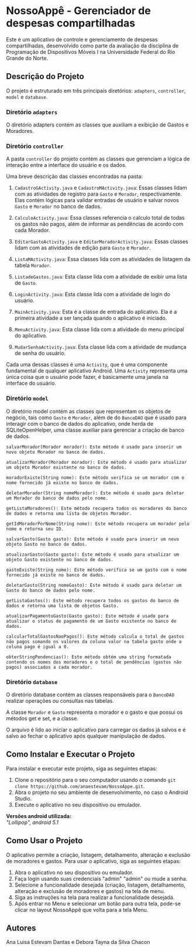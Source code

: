# NossoAppê - Gerenciador de despesas compartilhadas

Este é um aplicativo de controle e gerenciamento de despesas compartilhadas, desenvolvido como parte da avaliação da disciplina de Programação de Dispositivos Móveis I na Universidade Federal do Rio Grande do Norte.

## Descrição do Projeto

O projeto é estruturado em três principais diretórios:      `adapters`, `controller`, `model` e `database`.

### Diretório `adapters`

O diretório adapters contém as classes que auxiliam a exibição de Gastos e Moradores.

### Diretório `controller`

A pasta `controller` do projeto contém as classes que gerenciam a lógica de interação entre a interface do usuário e os dados.

Uma breve descrição das classes encontradas na pasta:

1. `CadastroGActivity.java` e `CadastroMActivity.java`: Essas classes lidam com as atividades de registro para `Gasto` e `Morador`, respectivamente. Elas contém lógicas para validar entradas de usuário e salvar novos `Gasto` e `Morador` no banco de dados.

2. `CalculoActivity.java`: Essa classes referencia o calculo total de todas os gastos não pagos, além de informar as pendências de acordo com cada Morador. 

3. `EditarGastoActivity.java` e `EditarMoradorActivity.java`: Essas classes lidam com as atividades de edição para `Gasto` e `Morador`.

4. `ListaMActivity.java`: Essa classes lida com as atividades de listagem da tabela `Morador`.

5. `ListadeGastos.java`: Esta classe lida com a atividade de exibir uma lista de `Gasto`.

6. `LoginActivity.java`: Esta classe lida com a atividade de login do usuário.

7. `MainActivity.java`: Esta é a classe de entrada do aplicativo. Ela é a primeira atividade a ser lançada quando o aplicativo é iniciado.

8. `MenuActivity.java`: Esta classe lida com a atividade do menu principal do aplicativo.

9. `MudarSenhaActivity.java`: Esta classe lida com a atividade de mudança de senha do usuário. 

Cada uma dessas classes é uma `Activity`, que é uma componente fundamental de qualquer aplicativo Android. Uma `Activity` representa uma única coisa que o usuário pode fazer, é basicamente uma janela na interface do usuário.

### Diretório `model`

O diretório model contém as classes que representam os objetos de negócio, tais como `Gasto` e `Morador`, além de do `BancoDAO` que é usado para interagir com o banco de dados do aplicativo, onde herda de SQLiteOpenHelper, uma classe auxiliar para gerenciar a criação de banco de dados.

    salvarMorador(Morador morador): Este método é usado para inserir um novo objeto Morador no banco de dados.

    atualizarMorador(Morador morador): Este método é usado para atualizar um objeto Morador existente no banco de dados.

    moradorExiste(String nome): Este método verifica se um morador com o nome fornecido já existe no banco de dados.

    deletarMorador(String nomeMorador): Este método é usado para deletar um Morador do banco de dados pelo nome.

    getListaMoradores(): Este método recupera todos os moradores do banco de dados e retorna uma lista de objetos Morador.

    getIdMoradorPorNome(String nome): Este método recupera um morador pelo nome e retorna seu ID.

    salvarGasto(Gasto gasto): Este método é usado para inserir um novo objeto Gasto no banco de dados.

    atualizarGasto(Gasto gasto): Este método é usado para atualizar um objeto Gasto existente no banco de dados.

    gastoExiste(String nome): Este método verifica se um gasto com o nome fornecido já existe no banco de dados.

    deletarGasto(String nomeGasto): Este método é usado para deletar um Gasto do banco de dados pelo nome.

    getListaGastos(): Este método recupera todos os gastos do banco de dados e retorna uma lista de objetos Gasto.

    atualizarPagamentoGasto(Gasto gasto): Este método é usado para atualizar o status de pagamento de um Gasto existente no banco de dados.

    calcularTotalGastosNaoPagos(): Este método calcula o total de gastos não pagos somando os valores da coluna valor na tabela gasto onde a coluna pago é igual a 0.

    obterStringPendencias(): Este método obtém uma string formatada contendo os nomes dos moradores e o total de pendências (gastos não pagos) associados a cada morador.


### Diretório `database`

O diretório database contém as classes responsáveis para o `BancoDAO` realizar operações ou consultas nas tabelas.

A classe `Morador` e `Gasto` representa o morador e o gasto e que possui os métodos get e set, e a classe.

 O arquivo é lido ao iniciar o aplicativo para carregar os dados já salvos e é salvo ao fechar o aplicativo após qualquer manipulação de dados.

## Como Instalar e Executar o Projeto

Para instalar e executar este projeto, siga as seguintes etapas:

1. Clone o repositório para o seu computador usando o comando `git clone https://github.com/anaestevam/NossoAppe.git`.
2. Abra o projeto no seu ambiente de desenvolvimento, no caso o Android Studio.
3. Execute o aplicativo no seu dispositivo ou emulador.

**Versões android utilizada:**<br>
*"Lollipop", android 5.1*

## Como Usar o Projeto

O aplicativo permite a criação, listagem, detalhamento, alteração e exclusão de moradores e gastos. Para usar o aplicativo, siga as seguintes etapas:

1. Abra o aplicativo no seu dispositivo ou emulador.
2. Faça login usando suas credenciais "admin" "admin" ou mude a senha.
3. Selecione a funcionalidade desejada (criação, listagem, detalhamento, alteração e exclusão de moradores e gastos) na tela de menu.
4. Siga as instruções na tela para realizar a funcionalidade desejada.
5. Após entrar no Menu e selecionar um botão para outra tela, pode-se clicar no layout NossoAppê que volta para a tela Menu.


## Autores

Ana Luisa Estevam Dantas e Debora Tayna da Silva Chacon